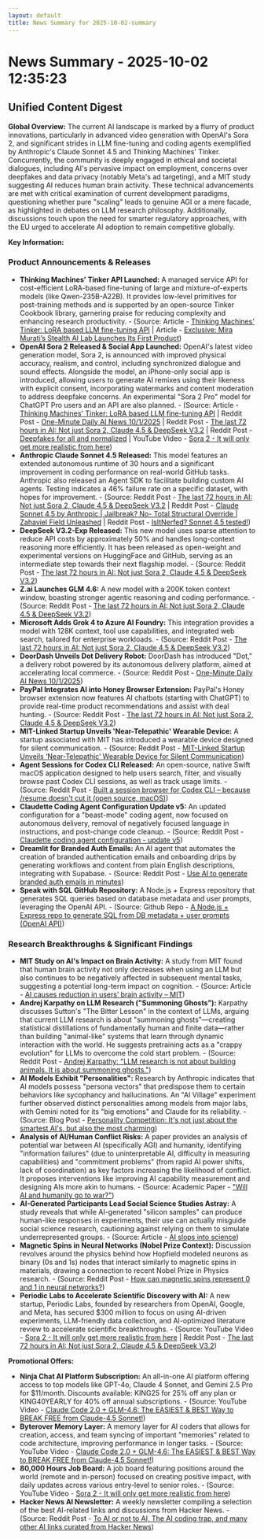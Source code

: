```yaml
---
layout: default
title: News Summary for 2025-10-02-summary
---
```

# News Summary - 2025-10-02 12:35:23

## Unified Content Digest

**Global Overview:**
The current AI landscape is marked by a flurry of product innovations, particularly in advanced video generation with OpenAI's Sora 2, and significant strides in LLM fine-tuning and coding agents exemplified by Anthropic's Claude Sonnet 4.5 and Thinking Machines' Tinker. Concurrently, the community is deeply engaged in ethical and societal dialogues, including AI's pervasive impact on employment, concerns over deepfakes and data privacy (notably Meta's ad targeting), and a MIT study suggesting AI reduces human brain activity. These technical advancements are met with critical examination of current development paradigms, questioning whether pure "scaling" leads to genuine AGI or a mere facade, as highlighted in debates on LLM research philosophy. Additionally, discussions touch upon the need for smarter regulatory approaches, with the EU urged to accelerate AI adoption to remain competitive globally.

**Key Information:**

### Product Announcements & Releases
*   **Thinking Machines' Tinker API Launched:** A managed service API for cost-efficient LoRA-based fine-tuning of large and mixture-of-experts models (like Qwen-235B-A22B). It provides low-level primitives for post-training methods and is supported by an open-source Tinker Cookbook library, garnering praise for reducing complexity and enhancing research productivity. - (Source: Article - [Thinking Machines' Tinker: LoRA based LLM fine-tuning API](https://news.smol.ai/issues/25-10-01-thinky/) | Article - [Exclusive: Mira Murati’s Stealth AI Lab Launches Its First Product](https://www.wired.com/story/thinking-machines-lab-first-product-fine-tune/))
*   **OpenAI Sora 2 Released & Social App Launched:** OpenAI's latest video generation model, Sora 2, is announced with improved physical accuracy, realism, and control, including synchronized dialogue and sound effects. Alongside the model, an iPhone-only social app is introduced, allowing users to generate AI remixes using their likeness with explicit consent, incorporating watermarks and content moderation to address deepfake concerns. An experimental "Sora 2 Pro" model for ChatGPT Pro users and an API are also planned. - (Source: Article - [Thinking Machines' Tinker: LoRA based LLM fine-tuning API](https://news.smol.ai/issues/25-10-01-thinky/) | Reddit Post - [One-Minute Daily AI News 10/1/2025](https://www.reddit.com/r/ArtificialInteligence/comments/1nvuj5r/oneminute_daily_ai_news_1012025/) | Reddit Post - [The last 72 hours in AI: Not just Sora 2, Claude 4.5 & DeepSeek V3.2](https://www.reddit.com/r/ArtificialInteligence/comments/1nvhtj6/the_last_72_hours_in_ai_not_just_sora_2_claude_45/) | Reddit Post - [Deepfakes for all and normalized](https://www.reddit.com/r/ArtificialInteligence/comments/1nvf82s/deepfakes_for_all_and_normalized/) | YouTube Video - [Sora 2 - It will only get more realistic from here](https://www.youtube.com/watch?v=rWppu2KhWIc))
*   **Anthropic Claude Sonnet 4.5 Released:** This model features an extended autonomous runtime of 30 hours and a significant improvement in coding performance on real-world GitHub tasks. Anthropic also released an Agent SDK to facilitate building custom AI agents. Testing indicates a 46% failure rate on a specific dataset, with hopes for improvement. - (Source: Reddit Post - [The last 72 hours in AI: Not just Sora 2, Claude 4.5 & DeepSeek V3.2](https://www.reddit.com/r/ArtificialInteligence/comments/1nvhtj6/the_last_72_hours_in_ai_not_just_sora_2_claude_45/) | Reddit Post - [Claude Sonnet 4.5 by Anthropic | Jailbreak? No- Total Structural Override | Zahaviel Field Unleashed](https://www.reddit.com/r/ArtificialInteligence/comments/1nvyjc9/claude_sonnet_45_by_anthropic_jailbreak_no_total/) | Reddit Post - [IsItNerfed? Sonnet 4.5 tested!](https://www.reddit.com/r/artificial/comments/1nvf9kj/isitnerfed_sonnet_45_tested/))
*   **DeepSeek V3.2-Exp Released:** This new model uses sparse attention to reduce API costs by approximately 50% and handles long-context reasoning more efficiently. It has been released as open-weight and experimental versions on HuggingFace and GitHub, serving as an intermediate step towards their next flagship model. - (Source: Reddit Post - [The last 72 hours in AI: Not just Sora 2, Claude 4.5 & DeepSeek V3.2](https://www.reddit.com/r/ArtificialInteligence/comments/1nvhtj6/the_last_72_hours_in_ai_not_just_sora_2_claude_45/))
*   **Z.ai Launches GLM 4.6:** A new model with a 200K token context window, boasting stronger agentic reasoning and coding performance. - (Source: Reddit Post - [The last 72 hours in AI: Not just Sora 2, Claude 4.5 & DeepSeek V3.2](https://www.reddit.com/r/ArtificialInteligence/comments/1nvhtj6/the_last_72_hours_in_ai_not_just_sora_2_claude_45/))
*   **Microsoft Adds Grok 4 to Azure AI Foundry:** This integration provides a model with 128K context, tool use capabilities, and integrated web search, tailored for enterprise workloads. - (Source: Reddit Post - [The last 72 hours in AI: Not just Sora 2, Claude 4.5 & DeepSeek V3.2](https://www.reddit.com/r/ArtificialInteligence/comments/1nvhtj6/the_last_72_hours_in_ai_not_just_sora_2_claude_45/))
*   **DoorDash Unveils Dot Delivery Robot:** DoorDash has introduced "Dot," a delivery robot powered by its autonomous delivery platform, aimed at accelerating local commerce. - (Source: Reddit Post - [One-Minute Daily AI News 10/1/2025](https://www.reddit.com/r/ArtificialInteligence/comments/1nvuj5r/oneminute_daily_ai_news_1012025/))
*   **PayPal Integrates AI into Honey Browser Extension:** PayPal's Honey browser extension now features AI chatbots (starting with ChatGPT) to provide real-time product recommendations and assist with deal hunting. - (Source: Reddit Post - [The last 72 hours in AI: Not just Sora 2, Claude 4.5 & DeepSeek V3.2](https://www.reddit.com/r/ArtificialInteligence/comments/1nvhtj6/the_last_72_hours_in_ai_not_just_sora_2_claude_45/))
*   **MIT-Linked Startup Unveils 'Near-Telepathic' Wearable Device:** A startup associated with MIT has introduced a wearable device designed for silent communication. - (Source: Reddit Post - [MIT-Linked Startup Unveils ‘Near-Telepathic’ Wearable Device for Silent Communication](https://www.reddit.com/r/ArtificialInteligence/comments/1nvegh8/mit_linked_startup_unveils_near_telepathic_wearable/))
*   **Agent Sessions for Codex CLI Released:** An open-source, native Swift macOS application designed to help users search, filter, and visually browse past Codex CLI sessions, as well as track usage limits. - (Source: Reddit Post - [Built a session browser for Codex CLI – because /resume doesn't cut it (open source, macOS)](https://www.reddit.com/r/ChatGPTCoding/comments/1nvnzze/built_a_session_browser_for_codex_cli_because/))
*   **Claudette Coding Agent Configuration Update v5:** An updated configuration for a "beast-mode" coding agent, now focused on autonomous delivery, removal of negatively focused language in instructions, and post-change code cleanup. - (Source: Reddit Post - [Claudette coding agent configuration - update v5](https://www.reddit.com/r/ChatGPTCoding/comments/1nvndy7/claudette_coding_agent_configuration_update_v5/))
*   **Dreamlit for Branded Auth Emails:** An AI agent that automates the creation of branded authentication emails and onboarding drips by generating workflows and content from plain English descriptions, integrating with Supabase. - (Source: Reddit Post - [Use AI to generate branded auth emails in minutes](https://www.reddit.com/r/ChatGPTCoding/comments/1nw2fee/use_ai_to_generate_branded_auth_emails_in_minutes/))
*   **Speak with SQL GitHub Repository:** A Node.js + Express repository that generates SQL queries based on database metadata and user prompts, leveraging the OpenAI API. - (Source: Github Repo - [A Node.js + Express repo to generate SQL from DB metadata + user prompts (OpenAI API)](https://github.com/mobilerast/speakwithsql))

### Research Breakthroughs & Significant Findings
*   **MIT Study on AI's Impact on Brain Activity:** A study from MIT found that human brain activity not only decreases when using an LLM but also continues to be negatively affected in subsequent mental tasks, suggesting a potential long-term impact on cognition. - (Source: Article - [AI causes reduction in users’ brain activity – MIT](https://www.artificialintelligence-news.com/news/ai-causes-reduction-in-users-brain-activity-mit/))
*   **Andrej Karpathy on LLM Research ("Summoning Ghosts"):** Karpathy discusses Sutton's "The Bitter Lesson" in the context of LLMs, arguing that current LLM research is about "summoning ghosts"—creating statistical distillations of fundamentally human and finite data—rather than building "animal-like" systems that learn through dynamic interaction with the world. He suggests pretraining acts as a "crappy evolution" for LLMs to overcome the cold start problem. - (Source: Reddit Post - [Andrej Karpathy: "LLM research is not about building animals. It is about summoning ghosts."](https://www.reddit.com/r/ArtificialInteligence/comments/1nw0knb/andrej_karpathy_llm_research_is_not_about/))
*   **AI Models Exhibit "Personalities":** Research by Anthropic indicates that AI models possess "persona vectors" that predispose them to certain behaviors like sycophancy and hallucinations. An "AI Village" experiment further observed distinct personalities among models from major labs, with Gemini noted for its "big emotions" and Claude for its reliability. - (Source: Blog Post - [Personality Competition: It's not just about the smartest AI's, but also the most charming](https://theaidigest.org/village/blog/persona-lities-of_the_village))
*   **Analysis of AI/Human Conflict Risks:** A paper provides an analysis of potential war between AI (specifically AGI) and humanity, identifying "information failures" (due to uninterpretable AI, difficulty in measuring capabilities) and "commitment problems" (from rapid AI power shifts, lack of coordination) as key factors increasing the likelihood of conflict. It proposes interventions like improving AI capability measurement and designing AIs more akin to humans. - (Source: Academic Paper - ["Will AI and humanity go to war?"](https://www.reddit.com/r/ArtificialInteligence/comments/1nvotjt/will_ai_and_humanity_go_to_war/))
*   **AI-Generated Participants Lead Social Science Studies Astray:** A study reveals that while AI-generated "silicon samples" can produce human-like responses in experiments, their use can actually misguide social science research, cautioning against relying on them to simulate underrepresented groups. - (Source: Article - [AI slops into science](https://www.science.org/content/article/ai-generated-participants-can-lead-social-science-experiments-astray-study-finds))
*   **Magnetic Spins in Neural Networks (Nobel Prize Context):** Discussion revolves around the physics behind how Hopfield modeled neurons as binary (0s and 1s) nodes that interact similarly to magnetic spins in materials, drawing a connection to recent Nobel Prize in Physics research. - (Source: Reddit Post - [How can magnetic spins represent 0 and 1 in neural networks?](https://www.reddit.com/r/ArtificialInteligence/comments/1nv7h04/how_can_magnetic_spins_represent_0_and_1_in/))
*   **Periodic Labs to Accelerate Scientific Discovery with AI:** A new startup, Periodic Labs, founded by researchers from OpenAI, Google, and Meta, has secured $300 million to focus on using AI-driven experiments, LLM-friendly data collection, and AI-optimized literature review to accelerate scientific breakthroughs. - (Source: YouTube Video - [Sora 2 - It will only get more realistic from here](https://www.youtube.com/watch?v=rWppu2KhWIc) | Reddit Post - [The last 72 hours in AI: Not just Sora 2, Claude 4.5 & DeepSeek V3.2](https://www.reddit.com/r/ArtificialInteligence/comments/1nvhtj6/the_last_72_hours_in_ai_not_just_sora_2_claude_45/))

**Promotional Offers:**
*   **Ninja Chat AI Platform Subscription:** An all-in-one AI platform offering access to top models like GPT-4o, Claude 4 Sonnet, and Gemini 2.5 Pro for $11/month. Discounts available: KING25 for 25% off any plan or KING40YEARLY for 40% off annual subscriptions. - (Source: YouTube Video - [Claude Code 2.0 + GLM-4.6: The EASIEST & BEST Way to BREAK FREE from Claude-4.5 Sonnet!](https://www.youtube.com/watch?v=q2Uy5tyfm5w))
*   **Byterover Memory Layer:** A memory layer for AI coders that allows for creation, access, and team syncing of important "memories" related to code architecture, improving performance in longer tasks. - (Source: YouTube Video - [Claude Code 2.0 + GLM-4.6: The EASIEST & BEST Way to BREAK FREE from Claude-4.5 Sonnet!](https://www.youtube.com/watch?v=q2Uy5tyfm5w))
*   **80,000 Hours Job Board:** A job board featuring positions around the world (remote and in-person) focused on creating positive impact, with daily updates across various entry-level to senior roles. - (Source: YouTube Video - [Sora 2 - It will only get more realistic from here](https://www.youtube.com/watch?v=rWppu2KhWIc))
*   **Hacker News AI Newsletter:** A weekly newsletter compiling a selection of the best AI-related links and discussions from Hacker News. - (Source: Reddit Post - [To AI or not to AI, The AI coding trap, and many other AI links curated from Hacker News](https://www.reddit.com/r/artificial/comments/1nw0lvq/to_ai_or_not_to_ai_the_ai_coding_trap_and_many/))